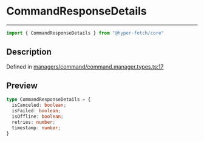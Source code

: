 

# CommandResponseDetails

<div class="api-docs__separator" data-reactroot="">

---

</div><div class="api-docs__import" data-reactroot="">

```ts
import { CommandResponseDetails } from "@hyper-fetch/core"
```

</div><div class="api-docs__section">

## Description

</div><div class="api-docs__description"><span class="api-docs__do-not-parse">



</span></div><p class="api-docs__definition">

Defined in [managers/command/command.manager.types.ts:17](https://github.com/BetterTyped/hyper-fetch/blob/c746dc1f/packages/core/src/managers/command/command.manager.types.ts#L17)

</p><div class="api-docs__section">

## Preview

</div><div class="api-docs__preview type">

```ts
type CommandResponseDetails = {
  isCanceled: boolean; 
  isFailed: boolean; 
  isOffline: boolean; 
  retries: number; 
  timestamp: number; 
}
```

</div>